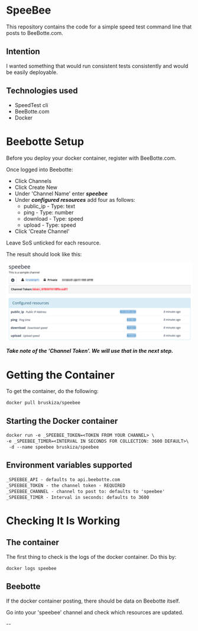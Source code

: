 
SpeeBee
=======

This repository contains the code for a simple speed test command line that
posts to BeeBotte.com.

Intention
---------

I wanted something that would run consistent tests consistently and would be
easily deployable.

Technologies used
-----------------

* SpeedTest cli
* BeeBotte.com
* Docker

Beebotte Setup
==============

Before you deploy your docker container, register with BeeBotte.com.

Once logged into Beebotte:

* Click Channels
* Click Create New
* Under 'Channel Name' enter ***speebee***
* Under ***configured resources*** add four as follows:
  * public_ip - Type: text
  * ping - Type: number
  * download - Type: speed
  * upload - Type: speed
* Click 'Create Channel'

Leave SoS unticked for each resource.

The result should look like this:

![BeeBotte Channel Setup](https://raw.githubusercontent.com/bruskiza/speebee/master/img/beebotte_channel_setup.png)

***Take note of the 'Channel Token'. We will use that in the next step.***

Getting the Container
=====================

To get the container, do the following:

```
docker pull bruskiza/speebee
```

Starting the Docker container
-----------------------------

```
docker run -e _SPEEBEE_TOKEN=<TOKEN FROM YOUR CHANNEL> \
-e _SPEEBEE_TIMER=<INTERVAL IN SECONDS FOR COLLECTION: 3600 DEFAULT>\
 -d --name speebee bruskiza/speebee
```

Environment variables supported
-------------------------------

```
_SPEEBEE_API - defaults to api.beebotte.com
_SPEEBEE_TOKEN - the channel token - REQUIRED
_SPEEBEE_CHANNEL - channel to post to: defaults to 'speebee'
_SPEEBEE_TIMER - Interval in seconds: defaults to 3600
```

Checking It Is Working
======================

The container
-------------

The first thing to check is the logs of the docker container.
Do this by:

```
docker logs speebee
```

Beebotte
--------

If the docker container posting, there should be data on Beebotte itself.

Go into your 'speebee' channel and check which resources are updated.

--
